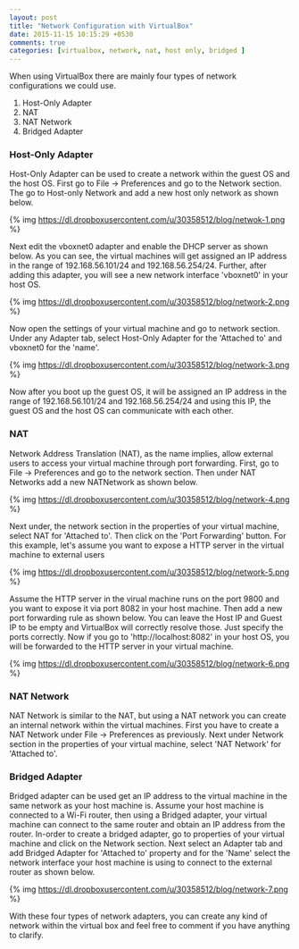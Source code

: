 ```yaml
---
layout: post
title: "Network Configuration with VirtualBox"
date: 2015-11-15 10:15:29 +0530
comments: true
categories: [virtualbox, network, nat, host only, bridged ]
---
```


When using VirtualBox there are mainly four types of network configurations we could use.

1. Host-Only Adapter
2. NAT
3. NAT Network
3. Bridged Adapter

### Host-Only Adapter
Host-Only Adapter can be used to create a network within the guest OS and the host OS. First go to File -> Preferences and go to the Network section. The go to Host-only Network and add a new host only network as shown below.

{% img https://dl.dropboxusercontent.com/u/30358512/blog/netwok-1.png %}

<!-- more -->

Next edit the vboxnet0 adapter and enable the DHCP server as shown below. As you can see, the virtual machines will get assigned an IP address in the range of 192.168.56.101/24 and 192.168.56.254/24. Further, after adding this adapter, you will see a new network interface 'vboxnet0' in your host OS.

{% img https://dl.dropboxusercontent.com/u/30358512/blog/network-2.png %}

Now open the settings of your virtual machine and go to network section. Under any Adapter tab, select Host-Only Adapter for the 'Attached to' and vboxnet0 for the 'name'. 
 
{% img https://dl.dropboxusercontent.com/u/30358512/blog/network-3.png %}

Now after you boot up the guest OS, it will be assigned an IP address in the range of 192.168.56.101/24 and 192.168.56.254/24 and using this IP, the guest OS and the host OS can communicate with each other.

### NAT

Network Address Translation (NAT), as the name implies, allow external users to access your virtual machine through port forwarding. First, go to File -> Preferences and go to the network section. Then under NAT Networks add a new NATNetwork as shown below.

{% img https://dl.dropboxusercontent.com/u/30358512/blog/network-4.png %}

Next under, the network section in the properties of your virtual machine, select NAT for 'Attached to'. Then click on the 'Port Forwarding' button. For this example, let's assume you want to expose a HTTP server in the virtual machine to external users

{% img https://dl.dropboxusercontent.com/u/30358512/blog/network-5.png %}

Assume the HTTP server in the virual machine runs on the port 9800 and you want to expose it via port 8082 in your host machine. Then add a new port forwarding rule as shown below. You can leave the Host IP and Guest IP to be empty and VirtualBox will correctly resolve those. Just specify the ports correctly. Now if you go to 'http://localhost:8082' in your host OS, you will be forwarded to the HTTP server in your virtual machine.

{% img https://dl.dropboxusercontent.com/u/30358512/blog/network-6.png %}

### NAT Network

NAT Network is similar to the NAT, but using a NAT network you can create an internal network within the virtual machines. First you have to create a NAT Network under File -> Preferences as previously. Next under Network section in the properties of your virtual machine, select 'NAT Network' for 'Attached to'. 

### Bridged Adapter

Bridged adapter can be used get an IP address to the virtual machine in the same network as your host machine is. Assume your host machine is connected to a Wi-Fi router, then using a Bridged adapter, your virtual machine can connect to the same router and obtain an IP address from the router. In-order to create a bridged adapter, go to properties of your virtual machine and click on the Network section. Next select an Adapter tab and add Bridged Adapter for 'Attached to' property and for the 'Name' select the network interface your host machine is using to connect to the external router as shown below. 

{% img https://dl.dropboxusercontent.com/u/30358512/blog/network-7.png %}

With these four types of network adapters, you can create any kind of network within the virtual box and feel free to comment if you have anything to clarify.



